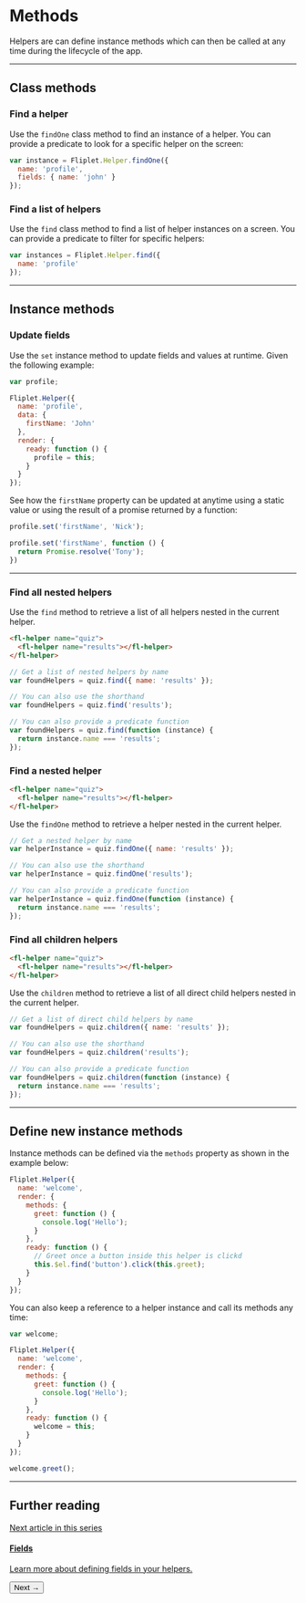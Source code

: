 # Methods

Helpers are can define instance methods which can then be called at any time during the lifecycle of the app.

---

## Class methods

### Find a helper

Use the `findOne` class method to find an instance of a helper. You can provide a predicate to look for a specific helper on the screen:

```js
var instance = Fliplet.Helper.findOne({
  name: 'profile',
  fields: { name: 'john' }
});
```

### Find a list of helpers

Use the `find` class method to find a list of helper instances on a screen. You can provide a predicate to filter for specific helpers:

```js
var instances = Fliplet.Helper.find({
  name: 'profile'
});
```

---

## Instance methods

### Update fields

Use the `set` instance method to update fields and values at runtime. Given the following example:

```js
var profile;

Fliplet.Helper({
  name: 'profile',
  data: {
    firstName: 'John'
  },
  render: {
    ready: function () {
      profile = this;
    }
  }
});
```

See how the `firstName` property can be updated at anytime using a static value or using the result of a promise returned by a function:

```js
profile.set('firstName', 'Nick');

profile.set('firstName', function () {
  return Promise.resolve('Tony');
})
```

---

### Find all nested helpers

Use the `find` method to retrieve a list of all helpers nested in the current helper.

```html
<fl-helper name="quiz">
  <fl-helper name="results"></fl-helper>
</fl-helper>
```

```js
// Get a list of nested helpers by name
var foundHelpers = quiz.find({ name: 'results' });

// You can also use the shorthand
var foundHelpers = quiz.find('results');

// You can also provide a predicate function
var foundHelpers = quiz.find(function (instance) {
  return instance.name === 'results';
});
```

### Find a nested helper

```html
<fl-helper name="quiz">
  <fl-helper name="results"></fl-helper>
</fl-helper>
```

Use the `findOne` method to retrieve a helper nested in the current helper.

```js
// Get a nested helper by name
var helperInstance = quiz.findOne({ name: 'results' });

// You can also use the shorthand
var helperInstance = quiz.findOne('results');

// You can also provide a predicate function
var helperInstance = quiz.findOne(function (instance) {
  return instance.name === 'results';
});
```

### Find all children helpers

```html
<fl-helper name="quiz">
  <fl-helper name="results"></fl-helper>
</fl-helper>
```

Use the `children` method to retrieve a list of all direct child helpers nested in the current helper.

```js
// Get a list of direct child helpers by name
var foundHelpers = quiz.children({ name: 'results' });

// You can also use the shorthand
var foundHelpers = quiz.children('results');

// You can also provide a predicate function
var foundHelpers = quiz.children(function (instance) {
  return instance.name === 'results';
});
```

---

## Define new instance methods

Instance methods can be defined via the `methods` property as shown in the example below:

```js
Fliplet.Helper({
  name: 'welcome',
  render: {
    methods: {
      greet: function () {
        console.log('Hello');
      }
    },
    ready: function () {
      // Greet once a button inside this helper is clickd
      this.$el.find('button').click(this.greet);
    }
  }
});
```

You can also keep a reference to a helper instance and call its methods any time:

```js
var welcome;

Fliplet.Helper({
  name: 'welcome',
  render: {
    methods: {
      greet: function () {
        console.log('Hello');
      }
    },
    ready: function () {
      welcome = this;
    }
  }
});

welcome.greet();
```

---

## Further reading

<section class="blocks alt">
  <a class="bl two" href="fields.html">
    <div>
      <span class="pin">Next article in this series</span>
      <h4>Fields</h4>
      <p>Learn more about defining fields in your helpers.</p>
      <button>Next &rarr;</button>
    </div>
  </a>
</section>
